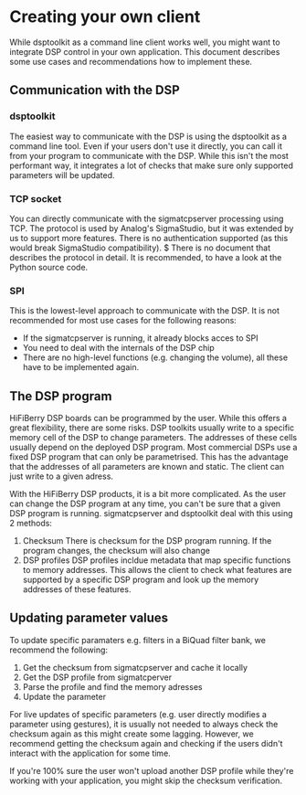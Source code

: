# Creating your own client

While dsptoolkit as a command line client works well, you might want to integrate DSP control in your own 
application. This document describes some use cases and recommendations how to implement these.

## Communication with the DSP

### dsptoolkit
The easiest way to communicate with the DSP is using the dsptoolkit as a command line tool. Even if your users don't 
use it directly, you can call it from your program to communicate with the DSP. While this isn't the most performant 
way, it integrates a lot of checks that make sure only supported parameters will be updated.

### TCP socket

You can directly communicate with the sigmatcpserver processing using TCP. The protocol is used by Analog's SigmaStudio,
but it was extended by us to support more features.
There is no authentication supported (as this would break SigmaStudio compatibility). $
There is no document that describes the protocol in detail. It is recommended, to have a look at the Python source code.

### SPI

This is the lowest-level approach to communicate with the DSP. It is not recommended for most use cases for the 
following reasons:
- If the sigmatcpserver is running, it already blocks acces to SPI
- You need to deal with the internals of the DSP chip
- There are no high-level functions (e.g. changing the volume), all these have to be implemented again.

## The DSP program

HiFiBerry DSP boards can be programmed by the user. While this offers a great flexibility, there are some risks.
DSP toolkits usually write to a specific memory cell of the DSP to change parameters. The addresses of these cells usually
depend on the deployed DSP program. Most commercial DSPs use a fixed DSP program that can only be parametrised. 
This has the advantage that the addresses of all parameters are known and static. The client can just write to a given adress.

With the HiFiBerry DSP products, it is a bit more complicated. As the user can change the DSP program at any time, you can't
be sure that a given DSP program is running. sigmatcpserver and dsptoolkit deal with this using 2 methods:
1. Checksum
   There is checksum for the DSP program running. If the program changes, the checksum will also change
2. DSP profiles
   DSP profiles incldue metadata that map specific functions to memory addresses. This allows the client to check what 
   features are supported by a specific DSP program and look up the memory addresses of these features.

## Updating parameter values

To update specific paramaters e.g. filters in a BiQuad filter bank, we recommend the following:
1. Get the checksum from sigmatcpserver and cache it locally
2. Get the DSP profile from sigmatcperver
3. Parse the profile and find the memory adresses 
4. Update the parameter

For live updates of specific parameters (e.g. user directly modifies a parameter using gestures), it is usually not needed 
to always check the checksum again as this might create some lagging.
However, we recommend getting the checksum again and checking if the users didn't interact with the application for some time.

If you're 100% sure the user won't upload another DSP profile while they're working with your application, you might 
skip the checksum verification. 

